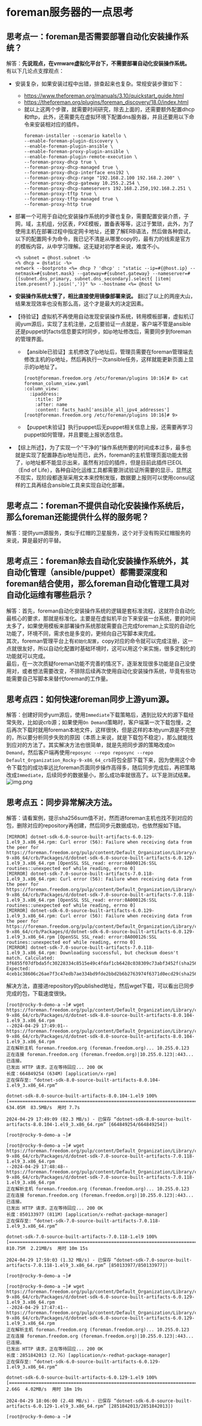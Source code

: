 # foreman服务器的一点思考

## 思考点一：foreman是否需要部署自动化安装操作系统？
解答：**先说观点，在vmware虚拟化平台下，不需要部署自动化安装操作系统。**   
有以下几论点支撑观点：
- 安装复杂，如果安装过程中出错，排查起来也复杂。常规安装步骤如下：
  - https://www.theforeman.org/manuals/3.10/quickstart_guide.html
  - https://theforeman.org/plugins/foreman_discovery/18.0/index.html
  - 就以上这两个步骤，就需要时间研究，除去上面的，还需要额外配置dhcp和tftp，此外，还需要先在虚拟环境下配置dns服务器，并且还要用以下命令来安装相对应的插件。
    ```shell
    foreman-installer --scenario katello \
    --enable-foreman-plugin-discovery \
    --enable-foreman-plugin-ansible \
    --enable-foreman-proxy-plugin-ansible \
    --enable-foreman-plugin-remote-execution \
    --foreman-proxy-dhcp true \
    --foreman-proxy-dhcp-managed true \
    --foreman-proxy-dhcp-interface ens192 \
    --foreman-proxy-dhcp-range "192.168.2.100 192.168.2.200" \
    --foreman-proxy-dhcp-gateway 10.255.2.254 \
    --foreman-proxy-dhcp-nameservers 192.168.2.250,192.168.2.251 \
    --foreman-proxy-tftp true \
    --foreman-proxy-tftp-managed true \
    --foreman-proxy-http true
    ```
    
- 部署一个可用于自动化安装操作系统的步骤也复杂，需要配置安装介质，子网，域，主机组，分区表，PXE模板，置备表等等，这过于繁琐，此外，为了使用主机在部署过程中指定网卡地址，还要了解ERB语法，然后做各种尝试，以下的配置网卡为命令，我已记不清是从哪里copy的，最有力的线索是官方的模板内容，从中学习理解。这无疑对初学者来说，难度不小。
    ```shell
    <% subnet = @host.subnet -%>
    <% dhcp = @static -%>
    network --bootproto <%= dhcp ? 'dhcp' : "static --ip=#{@host.ip} --netmask=#{subnet.mask} --gateway=#{subnet.gateway} --nameserver=#{[subnet.dns_primary, subnet.dns_secondary].select{ |item| item.present? }.join(',')}" %> --hostname <%= @host %>
    ```
  
- **安装操作系统太慢了，相比直接使用镜像部署来说。** 翻过了以上的两座大山，结果发现效率也没有那么高，这个才是最大的决定因素。

- 【待验证】虚拟机不再使用自动发现安装操作系统，转用模板部署，虚拟机订阅yum源后，实现了主机注册，之后要验证一点就是，客户端不管是ansible还是puppet的facts信息要实时同步，如ip地址修改后，需要同步到foreman的管理界面。
  - 【ansible已验证】主机修改了ip地址后，管理员需要在foreman管理端去修改主机的ip地址，然后再执行一次ansible任务，这样就能更新页面上显示的ip地址了。
    ```shell
    [root@foreman.freedom.org /etc/foreman/plugins 10:16]# 8> cat foreman_column_view.yaml
    :column_view:
      :ipaddress:
        :title: IP
        :after: name
        :content: facts_hash['ansible_all_ipv4_addresses']
    [root@foreman.freedom.org /etc/foreman/plugins 10:16]# 9> 
    ```
  - 【puppet未验证】执行puppet后无puppet相关信息上报，还需要再学习puppet如何管理，并且要能上报状态信息。

- 【综上所述】，为了实现一个"干净的"操作系统所要的时间成本过多，最多也就是实现了配置静态ip地址而已，此外，foreman的主机管理页面功能太弱了，ip地址都不能显示出来，虽然有对应的插件，但是目前此插件已EOL（End of Life），各种自动化运维工具都需要测试验证所需要的显示，显然这不现实，现阶段都逐渐采用文本来控制发版，数据要上报则可以使用consul这样的工具再结合ansible工具来实现自动化部署。

## 思考点二：foreman不提供自动化安装操作系统后，那么foreman还能提供什么样的服务呢？
解答：提供yum源服务，类似于红帽的卫星服务，这个对于没有购买红帽服务的来说，算是最好的平替。

## 思考点三：foreman除去自动化安装操作系统外，其自动化管理（ansible/puppet）都需要深度和foreman结合使用，那么foreman自动化管理工具对自动化运维有哪些启示？
解答：首先，foreman自动化安装操作系统的逻辑是套标准流程，这就符合自动化最核心的要求，那就是标准化。主要是在虚拟机平台下来安装一台系统，要的时间太多了，如果使用模板来部署操作系统那就需要自己完成foreman上实现的自动化功能了，环境不同，需求也是多变的，更倾向自己写脚本来完成。  
其次，foreman管理平台上有`初始化配置`，copy对应的命令就可以完成注册，这一点就很友好，所以自动化配置时基础环境时，这可以用这个来实施，很多定制化的功能就可以完成。  
最后，在一次次质疑foreman功能不完善的情况下，逐渐发现很多功能是自己没使用对，或者想法需要改变，不排除后续再次使用自动化安装操作系统，毕竟有些功能需要自己写脚本来替代foreman的工作量。

## 思考点四：如何快速foreman同步上游yum源。
解答：创建好同步yum源后，使用`Immediate`下载策略后，遇到比较大的源下载经常失败，比如说crb源；如果使用`On Demand`策略时，客户端第一次下载包慢，之后再次下载时就用foreman本地文件，这样很快，但是这样的本地yum源是不完整的，所以要分析同步失败的原因（本质上来说，就是下载包不稳定），那么就能找到应对的方法了。其实解决方法也很简单，就是先把同步源的策略改成`On Demand`，然后客户端再使用`reposync --repo reposync --repo Default_Organization_Rocky-9-x86_64_crb`将包全部下载下来，因为使用这个命令下载包的成功率远比foreman页面同步操作高得多，随后同步完成后，再把策略改成`Immediate`，后续同步的数据量小，那么成功率就很高了。以下是测试结果。
 ![img.png](如何快速foreman同步上游yum源.png)

## 思考点五：同步异常解决方法。
解答：请看案例，提示sha256sum值不对，然而进foreman主机也找不到对应的包，删除对应的repository再创建，然后同步元数据成功，也依然报如下错。
```shell
[MIRROR] dotnet-sdk-6.0-source-built-artifacts-6.0.129-1.el9_3.x86_64.rpm: Curl error (56): Failure when receiving data from the peer for https://foreman.freedom.org/pulp/content/Default_Organization/Library/custom/Rocky-9-x86_64/crb/Packages/d/dotnet-sdk-6.0-source-built-artifacts-6.0.129-1.el9_3.x86_64.rpm [OpenSSL SSL_read: error:0A000126:SSL routines::unexpected eof while reading, errno 0]
[MIRROR] dotnet-sdk-7.0-source-built-artifacts-7.0.118-1.el9_3.x86_64.rpm: Curl error (56): Failure when receiving data from the peer for https://foreman.freedom.org/pulp/content/Default_Organization/Library/custom/Rocky-9-x86_64/crb/Packages/d/dotnet-sdk-7.0-source-built-artifacts-7.0.118-1.el9_3.x86_64.rpm [OpenSSL SSL_read: error:0A000126:SSL routines::unexpected eof while reading, errno 0]
[MIRROR] dotnet-sdk-6.0-source-built-artifacts-6.0.129-1.el9_3.x86_64.rpm: Curl error (56): Failure when receiving data from the peer for https://foreman.freedom.org/pulp/content/Default_Organization/Library/custom/Rocky-9-x86_64/crb/Packages/d/dotnet-sdk-6.0-source-built-artifacts-6.0.129-1.el9_3.x86_64.rpm [OpenSSL SSL_read: error:0A000126:SSL routines::unexpected eof while reading, errno 0]
[MIRROR] dotnet-sdk-7.0-source-built-artifacts-7.0.118-1.el9_3.x86_64.rpm: Downloading successful, but checksum doesn't match. Calculated: 3f6855f07dfbda5fc30228334c8515e49c4fdaf1cb6428c038309c73abf3452f(sha256)  Expected: 4ceb1c38606c26ae7f3c47edb7ae334bd9fde2bbd2b6b2763974f6371d0ecd29(sha256) 
```
解决方法，直接进repository的published地址，然后wget下载，可以看出已同步完成的包，下载速度很快。
```shell
[root@rocky-9-demo-a ~]# wget https://foreman.freedom.org/pulp/content/Default_Organization/Library/custom/Rocky-9-x86_64/crb/Packages/d/dotnet-sdk-8.0-source-built-artifacts-8.0.104-1.el9_3.x86_64.rpm
--2024-04-29 17:49:01--  https://foreman.freedom.org/pulp/content/Default_Organization/Library/custom/Rocky-9-x86_64/crb/Packages/d/dotnet-sdk-8.0-source-built-artifacts-8.0.104-1.el9_3.x86_64.rpm
正在解析主机 foreman.freedom.org (foreman.freedom.org)... 10.255.0.123
正在连接 foreman.freedom.org (foreman.freedom.org)|10.255.0.123|:443... 已连接。
已发出 HTTP 请求，正在等待回应... 200 OK
长度：664849254 (634M) [application/x-rpm]
正在保存至: “dotnet-sdk-8.0-source-built-artifacts-8.0.104-1.el9_3.x86_64.rpm”

dotnet-sdk-8.0-source-built-artifacts-8.0.104-1.el9 100%[==================================================================================================================>] 634.05M  83.5MB/s  用时 7.7s    

2024-04-29 17:49:09 (82.3 MB/s) - 已保存 “dotnet-sdk-8.0-source-built-artifacts-8.0.104-1.el9_3.x86_64.rpm” [664849254/664849254])

[root@rocky-9-demo-a ~]# 

[root@rocky-9-demo-a ~]# wget https://foreman.freedom.org/pulp/content/Default_Organization/Library/custom/Rocky-9-x86_64/crb/Packages/d/dotnet-sdk-7.0-source-built-artifacts-7.0.118-1.el9_3.x86_64.rpm
--2024-04-29 17:48:48--  https://foreman.freedom.org/pulp/content/Default_Organization/Library/custom/Rocky-9-x86_64/crb/Packages/d/dotnet-sdk-7.0-source-built-artifacts-7.0.118-1.el9_3.x86_64.rpm
正在解析主机 foreman.freedom.org (foreman.freedom.org)... 10.255.0.123
正在连接 foreman.freedom.org (foreman.freedom.org)|10.255.0.123|:443... 已连接。
已发出 HTTP 请求，正在等待回应... 200 OK
长度：850133977 (811M) [application/x-redhat-package-manager]
正在保存至: “dotnet-sdk-7.0-source-built-artifacts-7.0.118-1.el9_3.x86_64.rpm”

dotnet-sdk-7.0-source-built-artifacts-7.0.118-1.el9 100%[==================================================================================================================>] 810.75M  2.21MB/s  用时 10m 15s 

2024-04-29 17:59:03 (1.32 MB/s) - 已保存 “dotnet-sdk-7.0-source-built-artifacts-7.0.118-1.el9_3.x86_64.rpm” [850133977/850133977])

[root@rocky-9-demo-a ~]# 

[root@rocky-9-demo-a ~]# wget https://foreman.freedom.org/pulp/content/Default_Organization/Library/custom/Rocky-9-x86_64/crb/Packages/d/dotnet-sdk-6.0-source-built-artifacts-6.0.129-1.el9_3.x86_64.rpm
--2024-04-29 17:47:41--  https://foreman.freedom.org/pulp/content/Default_Organization/Library/custom/Rocky-9-x86_64/crb/Packages/d/dotnet-sdk-6.0-source-built-artifacts-6.0.129-1.el9_3.x86_64.rpm
正在解析主机 foreman.freedom.org (foreman.freedom.org)... 10.255.0.123
正在连接 foreman.freedom.org (foreman.freedom.org)|10.255.0.123|:443... 已连接。
已发出 HTTP 请求，正在等待回应... 200 OK
长度：2851842013 (2.7G) [application/x-redhat-package-manager]
正在保存至: “dotnet-sdk-6.0-source-built-artifacts-6.0.129-1.el9_3.x86_64.rpm”

dotnet-sdk-6.0-source-built-artifacts-6.0.129-1.el9 100%[==================================================================================================================>]   2.66G  4.02MB/s  用时 18m 19s 

2024-04-29 18:06:00 (2.48 MB/s) - 已保存 “dotnet-sdk-6.0-source-built-artifacts-6.0.129-1.el9_3.x86_64.rpm” [2851842013/2851842013])

[root@rocky-9-demo-a ~]# 
```